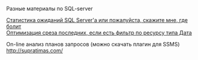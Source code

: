 Разные материалы по SQL-server

[Статистика ожиданий SQL Server'а или пожалуйста, скажите мне, где болит](wait_stat.md)  
[Оптимизация среза последних, если есть фильтр по ресурсу типа Дата](СрезПоследнихСОтборомПоРесурсуДата/srez-posl-filter-by-resource.md)  

On-line анализ планов запросов (можно скачать плагин для SSMS)  http://supratimas.com/  